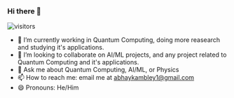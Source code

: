 ### Hi there 👋

<!--
**abzsd/abzsd** is a ✨ _special_ ✨ repository because its `README.md` (this file) appears on your GitHub profile.

Here are some ideas to get you started:
-->
![visitors](https://visitor-badge.glitch.me/badge?page_id=abzsd)
- 🔭 I’m currently working in Quantum Computing, doing more reasearch and studying it's applications.
- 👯 I’m looking to collaborate on AI/ML projects, and any project related to Quantum Computing and it's applications.
- 💬 Ask me about Quantum Computing, AI/ML, or Physics
- 📫 How to reach me: email me at abhaykambley1@gmail.com 
- 😄 Pronouns: He/Him

